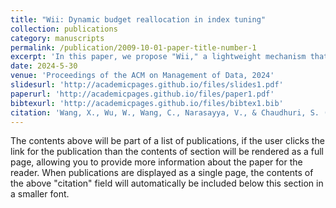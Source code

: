 ```yaml
---
title: "Wii: Dynamic budget reallocation in index tuning"
collection: publications
category: manuscripts
permalink: /publication/2009-10-01-paper-title-number-1
excerpt: 'In this paper, we propose "Wii," a lightweight mechanism that aims to avoid such spurious what-if calls. It can be seamlessly integrated with existing configuration enumeration algorithms. Experimental evaluation on top of both standard industrial benchmarks and real workloads demonstrates that Wii can eliminate significant number of spurious what-if calls.'
date: 2024-5-30
venue: 'Proceedings of the ACM on Management of Data, 2024'
slidesurl: 'http://academicpages.github.io/files/slides1.pdf'
paperurl: 'http://academicpages.github.io/files/paper1.pdf'
bibtexurl: 'http://academicpages.github.io/files/bibtex1.bib'
citation: 'Wang, X., Wu, W., Wang, C., Narasayya, V., & Chaudhuri, S. (2024). Wii: Dynamic budget reallocation in index tuning. Proceedings of the ACM on Management of Data, 2(3), 1-26.'
---
```

The contents above will be part of a list of publications, if the user clicks the link for the publication than the contents of section will be rendered as a full page, allowing you to provide more information about the paper for the reader. When publications are displayed as a single page, the contents of the above "citation" field will automatically be included below this section in a smaller font.
